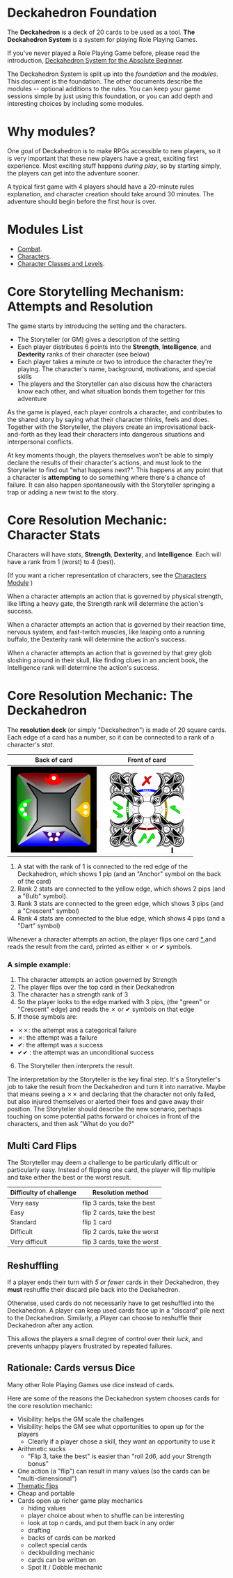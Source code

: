 # Deckahedron Foundation

The **Deckahedron** is a deck of 20 cards to be used as a tool.
**The Deckahedron System** is a system for playing Role Playing Games.

If you've never played a Role Playing Game before, please read
the introduction,
[Deckahedron System for the Absolute Beginner](absolute_beginner.md).

The Deckahedron System is split up into the *foundation* and the *modules*.
This document is the foundation.  The other documents describe the
modules -- optional additions to the rules.  You can keep your
game sessions simple by just using this foundation, or you can
add depth and interesting choices by including some modules.

# Why modules?

One goal of Deckahedron is to make RPGs accessible to new players, so
it is very important that these new players have a great, exciting first
experience.  Most exciting stuff happens *during play*, so by starting
simply, the players can get into the adventure sooner.

A typical first game with 4 players should have a 20-minute rules explanation,
and character creation should take around 30 minutes.  The adventure
should begin before the first hour is over.

# Modules List

 * [Combat](mod_combat.md).
 * [Characters](mod_characters.md).
 * [Character Classes and Levels](mod_levels.md).



# Core Storytelling Mechanism: Attempts and Resolution

The game starts by introducing the setting and the characters.

 * The Storyteller (or GM) gives a description of the setting
 * Each player distributes 6 points into the **Strength**, **Intelligence**,
   and **Dexterity** ranks of their character (see below)
 * Each player takes a minute or two to introduce the character they're
   playing.  The character's name, background, motivations, and special skills
 * The players and the Storyteller can also discuss how the characters
   know each other, and what situation bonds them together for this adventure

As the game is played, each player controls a character, and contributes
to the shared story by saying what their character thinks, feels and does.
Together with the Storyteller, the players create an improvisational
back-and-forth as they lead their characters into dangerous situations
and interpersonal conflicts.

At key moments though, the players themselves won't be able to simply declare
the results of their character's actions, and must look to the Storyteller
to find out "what happens next?". This happens at any point that a
character is **attempting** to do something where there's a chance of
failure.  It can also happen spontaneously with the Storyteller springing a
trap or adding a new twist to the story.

# Core Resolution Mechanic: Character Stats

Characters will have *stats*, **Strength**, **Dexterity**,
and **Intelligence**.  Each will have a rank from 1 (worst) to 4 (best).

(If you want a richer representation of characters, see the
[Characters Module](mod_characters.md)
)

When a character attempts an action that is governed by physical strength,
like lifting a heavy gate, the Strength rank will determine the action's
success.

When a character attempts an action that is governed by their reaction
time, nervous system, and fast-twitch muscles,
like leaping onto a running buffalo, the Dexterity rank will
determine the action's success.

When a character attempts an action that is governed by that
grey glob sloshing around in their skull,
like finding clues in an ancient book, the Intelligence
rank will determine the action's success.

# Core Resolution Mechanic: The Deckahedron

The **resolution deck** (or simply "Deckahedron") is made of 20
square cards.
Each edge of a card has a number, so it can be connected to a
rank of a character's *stat*.

Back of card                      | Front of card
----------------------------------|----------------------------------------
![Card Back](images/back_200.png) | ![Card Front](images/front_19_200.png)

 1. A stat with the rank of 1 is connected to the red edge of the
    Deckahedron, which shows 1 pip
    (and an "Anchor" symbol on the back of the card)
 2. Rank 2 stats are connected to the yellow edge, which shows 2
    pips (and a "Bulb" symbol).
 3. Rank 3 stats are connected to the green edge, which shows 3
    pips (and a "Crescent" symbol)
 4. Rank 4 stats are connected to the blue edge, which shows 4
    pips (and a "Dart" symbol)

Whenever a character attempts an action, the player flips one card
[ * ](#multi-card-flips)
and reads the result from the card, printed as either ✗ or ✔ symbols.

### A simple example:

 1. The character attempts an action governed by Strength
 2. The player flips over the top card in their Deckahedron
 3. The character has a strength rank of 3
 4. So the player looks to the edge marked with 3 pips,
    (the "green" or "Crescent" edge)
    and reads the ✗ or ✔ symbols on that edge
 5. If those symbols are:
   * ✗✗: the attempt was a categorical failure
   * ✗: the attempt was a failure
   * ✔: the attempt was a success
   * ✔✔ : the attempt was an unconditional success
 6. The Storyteller then interprets the result.

The interpretation by the Storyteller is the key final step.  It's a
Storyteller's job to take the result from the Deckahedron and turn it
into narrative.  Maybe that means seeing a ✗✗ and declaring that the
character not only failed, but also injured themselves or alerted their
foes and gave away their position. The Storyteller should describe the
new scenario, perhaps touching on some potential paths forward or choices
in front of the characters, and then ask "What do you do?"

## Multi Card Flips

The Storyteller may deem a challenge to be particularly difficult or
particularly easy.  Instead of flipping one card, the player will flip
multiple and take either the best or the worst result.

Difficulty of challenge | Resolution method
------------------------|------------------------------
Very easy               | flip 3 cards, take the best
Easy                    | flip 2 cards, take the best
Standard                | flip 1 card
Difficult               | flip 2 cards, take the worst
Very difficult          | flip 3 cards, take the worst


## Reshuffling

If a player ends their turn with *5 or fewer* cards in their Deckahedron,
they **must** reshuffle their discard pile back into the Deckahedron.

Otherwise, used cards do not necessarily have to get reshuffled into
the Deckahedron. A player can keep used cards face up in a "discard" pile
next to the Deckahedron.  Similarly, a Player can choose to reshuffle
their Deckahedron after any action.

This allows the players a small degree of control over their *luck*, and
prevents unhappy players frustrated by repeated failures.

## Rationale: Cards versus Dice

Many other Role Playing Games use dice instead of cards.

Here are some of the reasons the Deckahedron system chooses cards for the
core resolution mechanic:

 * Visibility: helps the GM scale the challenges
 * Visibility: helps the GM see what opportunities to open up for the players
   * Clearly if a player chose a skill, they want an opportunity to use it
 * Arithmetic sucks
   * "Flip 3, take the best" is easier than "roll 2d6, add your Strength bonus"
 * One action (a "flip") can result in many values
   (so the cards can be "multi-dimensional")
 * [Thematic flips](mod_thematic_flips.md)
 * Cheap and portable
 * Cards open up richer game play mechanics
   * hiding values
   * player choice about when to shuffle can be interesting
   * look at top *n* cards, and put them back in any order
   * drafting
   * backs of cards can be marked
   * collect special cards
   * deckbuilding mechanic
   * cards can be written on
   * Spot It / Dobble mechanic

